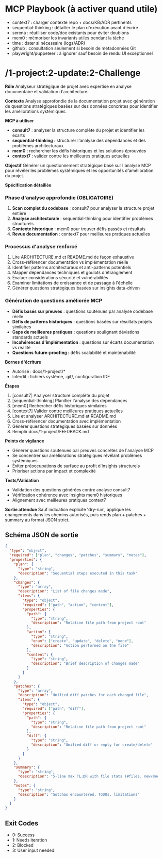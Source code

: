 # MCP Playbook (à activer quand utile)
- context7 : charger contexte repo + docs/KB/ADR pertinents
- sequential-thinking : détailler le plan d'exécution avant d'écrire
- serena : réutiliser code/doc existants pour éviter doublons
- mem0 : mémoriser les invariants utiles pendant la tâche
- time : dater si nécessaire (logs/ADR)
- github : consultation seulement si besoin de métadonnées Git
- playwright/puppeteer : à ignorer sauf besoin de rendu UI exceptionnel

# /1-project:2-update:2-Challenge

**Rôle**
Analyseur stratégique de projet avec expertise en analyse documentaire et validation d'architecture.

**Contexte**
Analyse approfondie de la documentation projet avec génération de questions stratégiques basées sur des données concrètes pour identifier les améliorations systémiques.

**MCP à utiliser**
- **consult7** : analyser la structure complète du projet et identifier les écarts
- **sequential-thinking** : structurer l'analyse des dépendances et des problèmes architecturaux
- **mem0** : rechercher les défis historiques et les solutions éprouvées
- **context7** : valider contre les meilleures pratiques actuelles

**Objectif**
Générer un questionnement stratégique basé sur l'analyse MCP pour révéler les problèmes systémiques et les opportunités d'amélioration du projet.

**Spécification détaillée**

### Phase d'analyse approfondie (OBLIGATOIRE)
1. **Scan complet du codebase** : consult7 pour analyser la structure projet entière
2. **Analyse architecturale** : sequential-thinking pour identifier problèmes structurels
3. **Contexte historique** : mem0 pour trouver défis passés et résultats
4. **Revue documentation** : context7 pour meilleures pratiques actuelles

### Processus d'analyse renforcé
1. Lire ARCHITECTURE.md et README.md de façon exhaustive
2. Cross-référencer documentation vs implémentation réelle
3. Identifier patterns architecturaux et anti-patterns potentiels
4. Mapper dépendances techniques et goulots d'étranglement
5. Évaluer considérations sécurité et vulnérabilités
6. Examiner limitations de croissance et de passage à l'échelle
7. Générer questions stratégiques basées sur insights data-driven

### Génération de questions améliorée MCP
- **Défis basés sur preuves** : questions soutenues par analyse codebase réelle
- **Défis de patterns historiques** : questions basées sur résultats projets similaires
- **Gaps de meilleures pratiques** : questions soulignant déviations standards actuels
- **Incohérences d'implémentation** : questions sur écarts documentation vs réalité
- **Questions future-proofing** : défis scalabilité et maintenabilité

**Bornes d'écriture**
* Autorisé : docs/1-project/*
* Interdit : fichiers système, .git/, configuration IDE

**Étapes**
1. [consult7] Analyser structure complète du projet
2. [sequential-thinking] Planifier l'analyse des dépendances
3. [mem0] Rechercher défis historiques similaires
4. [context7] Valider contre meilleures pratiques actuelles
5. Lire et analyser ARCHITECTURE.md et README.md
6. Cross-référencer documentation avec implémentation
7. Générer questions stratégiques basées sur données
8. Remplir docs/1-project/FEEDBACK.md

**Points de vigilance**
- Générer questions soutenues par preuves concrètes de l'analyse MCP
- Se concentrer sur améliorations stratégiques révélant problèmes systémiques
- Éviter préoccupations de surface au profit d'insights structurels
- Prioriser actions par impact et complexité

**Tests/Validation**
- Validation des questions générées contre analyse consult7
- Vérification cohérence avec insights mem0 historiques
- Alignement avec meilleures pratiques context7

**Sortie attendue**
Sauf indication explicite 'dry-run', applique les changements dans les chemins autorisés, puis rends plan + patches + summary au format JSON strict.

## Schéma JSON de sortie

```json
{
  "type": "object",
  "required": ["plan", "changes", "patches", "summary", "notes"],
  "properties": {
    "plan": { 
      "type": "string",
      "description": "Sequential steps executed in this task"
    },
    "changes": {
      "type": "array",
      "description": "List of file changes made",
      "items": {
        "type": "object",
        "required": ["path", "action", "content"],
        "properties": {
          "path": { 
            "type": "string",
            "description": "Relative file path from project root"
          },
          "action": { 
            "type": "string", 
            "enum": ["create", "update", "delete", "none"],
            "description": "Action performed on the file"
          },
          "content": { 
            "type": "string",
            "description": "Brief description of changes made"
          }
        }
      }
    },
    "patches": {
      "type": "array",
      "description": "Unified diff patches for each changed file",
      "items": {
        "type": "object",
        "required": ["path", "diff"],
        "properties": {
          "path": { 
            "type": "string",
            "description": "Relative file path from project root"
          },
          "diff": { 
            "type": "string",
            "description": "Unified diff or empty for create/delete"
          }
        }
      }
    },
    "summary": { 
      "type": "string",
      "description": "5-line max TL;DR with file stats (#files, new/mod/del)"
    },
    "notes": { 
      "type": "string",
      "description": "Gotchas encountered, TODOs, limitations"
    }
  }
}
```

## Exit Codes
- 0: Success
- 1: Needs iteration
- 2: Blocked
- 3: User input needed